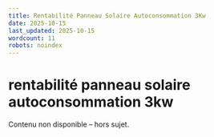 ```yaml
---
title: Rentabilité Panneau Solaire Autoconsommation 3Kw
date: 2025-10-15
last_updated: 2025-10-15
wordcount: 11
robots: noindex
---
```


# rentabilité panneau solaire autoconsommation 3kw

Contenu non disponible – hors sujet.